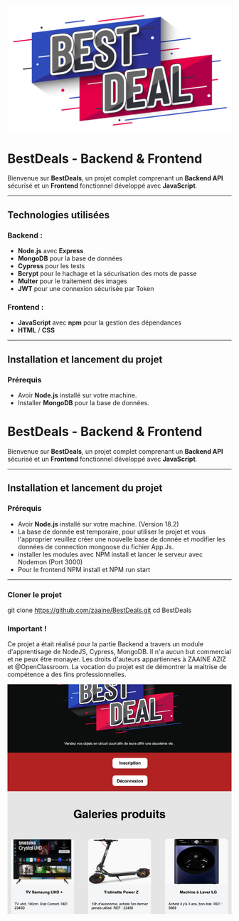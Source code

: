 ![Logo](/frontend/assets/images/logoBestDeal.png)

# **BestDeals - Backend & Frontend**

Bienvenue sur **BestDeals**, un projet complet comprenant un **Backend API** sécurisé et un **Frontend** fonctionnel développé avec **JavaScript**.

---

## **Technologies utilisées**

### Backend :

- **Node.js** avec **Express**
- **MongoDB** pour la base de données
- **Cypress** pour les tests
- **Bcrypt** pour le hachage et la sécurisation des mots de passe
- **Multer** pour le traitement des images
- **JWT** pour une connexion sécurisée par Token

### Frontend :

- **JavaScript** avec **npm** pour la gestion des dépendances
- **HTML** / **CSS**

---

## **Installation et lancement du projet**

### **Prérequis**

- Avoir **Node.js** installé sur votre machine.
- Installer **MongoDB** pour la base de données.

# **BestDeals - Backend & Frontend**

Bienvenue sur **BestDeals**, un projet complet comprenant un **Backend API** sécurisé et un **Frontend** fonctionnel développé avec **JavaScript**.

---

## **Installation et lancement du projet**

### **Prérequis**

- Avoir **Node.js** installé sur votre machine. (Version 18.2)
- La base de donnée est temporaire, pour utiliser le projet et vous l'approprier veuillez créer une nouvelle base de donnée et modifier les données de connection mongoose du fichier App.Js.
- installer les modules avec NPM install et lancer le serveur avec Nodemon (Port 3000)
- Pour le frontend NPM install et NPM run start

---

### **Cloner le projet**

git clone https://github.com/zaaine/BestDeals.git
cd BestDeals

### Important !

Ce projet a était réalisé pour la partie Backend a travers un module d'apprentisage de NodeJS, Cypress, MongoDB. Il n'a aucun but commercial et ne peux être monayer.
Les droits d'auteurs appartiennes à ZAAINE AZIZ et @OpenClassroom. La vocation du projet est de démontrer la maitrise de compétence a des fins professionnelles.

![Screen](/frontend/assets/screen%20website%20BestDeals2024.png)
